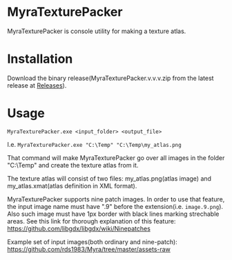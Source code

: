 # MyraTexturePacker
MyraTexturePacker is console utility for making a texture atlas.

# Installation
Download the binary release(MyraTexturePacker.v.v.v.zip from the latest release at [Releases](https://github.com/rds1983/MyraTexturePack/releases)).

# Usage
`MyraTexturePacker.exe <input_folder> <output_file>`

I.e.
`MyraTexturePacker.exe "C:\Temp" "C:\Temp\my_atlas.png`

That command will make MyraTexturePacker go over all images in the folder "C:\Temp" and create the texture atlas from it.

The texture atlas will consist of two files: my_atlas.png(atlas image) and my_atlas.xmat(atlas definition in XML format).

MyraTexturePacker supports nine patch images. In order to use that feature, the input image name must have ".9" before the extension(i.e. `image.9.png`). Also such image must have 1px border with black lines marking strechable areas. 
See this link for thorough explanation of this feature: https://github.com/libgdx/libgdx/wiki/Ninepatches

Example set of input images(both ordinary and nine-patch): https://github.com/rds1983/Myra/tree/master/assets-raw
